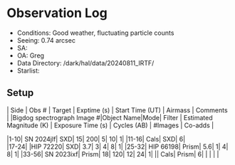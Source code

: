 # Observation Log

* Conditions: Good weather, fluctuating particle counts
* Seeing: 0.74 arcsec
* SA: 
* OA: Greg
* Data Directory: /dark/hal/data/20240811_IRTF/
* Starlist: 

## Setup

| Side | Obs #     | Target    | Exptime (s) | Start Time (UT) | Airmass | Comments                                                   |
|Bigdog spectrograph Image #|Object Name|Mode|	Filter |	Estimated Magnitude (K) |	Exposure Time (s) |	Cycles (AB) |	#Images |	Co-adds |

|1-10|	SN 2024jlf|	SXD|		15|	200|	5|	10|	1|
|11-16|	Cals|	SXD|					6|	
|17-24|	|HIP 72220|	SXD|		3.7|	3|	4|	8|	1|
|25-32|	HIP 66198|	Prism|		5.6|	1|	4|	8|	1|
|33-56|	SN 2023ixf|	Prism|		18|	120|	12|	24|	1|
||	Cals|	Prism|					6| | | | |	
